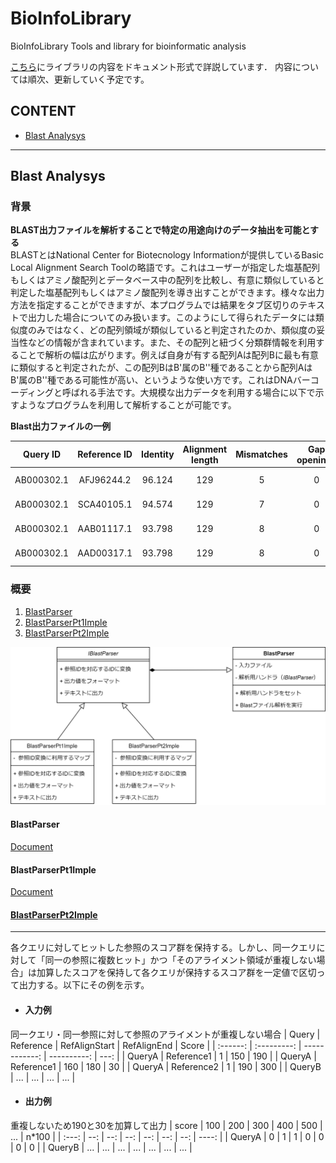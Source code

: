 BioInfoLibrary
=========================

BioInfoLibrary
Tools and library for bioinformatic analysis

[こちら](https://wyink.github.io/BioInfoLibDoc/annotated.html)にライブラリの内容をドキュメント形式で詳説しています．
内容については順次、更新していく予定です。

## CONTENT
- [Blast Analysys](#blast-analysys)

* * *

## Blast Analysys

### 背景
**BLAST出力ファイルを解析することで特定の用途向けのデータ抽出を可能とする**</br>
BLASTとはNational Center for Biotecnology Informationが提供しているBasic Local Alignment Search Toolの略語です。これはユーザーが指定した塩基配列もしくはアミノ酸配列とデータベース中の配列を比較し、有意に類似していると判定した塩基配列もしくはアミノ酸配列を導き出すことができます。様々な出力方法を指定することができますが、本プログラムでは結果をタブ区切りのテキストで出力した場合についてのみ扱います。このようにして得られたデータには類似度のみではなく、どの配列領域が類似していると判定されたのか、類似度の妥当性などの情報が含まれています。また、その配列と紐づく分類群情報を利用することで解析の幅は広がります。例えば自身が有する配列Aは配列Bに最も有意に類似すると判定されたが、この配列BはB'属のB''種であることから配列AはB'属のB''種である可能性が高い、というような使い方です。これはDNAバーコーディングと呼ばれる手法です。大規模な出力データを利用する場合に以下で示すようなプログラムを利用して解析することが可能です。

**Blast出力ファイルの一例**

|  Query ID |  Reference ID  |  Identity  |  Alignment length  |  Mismatches  |  Gap openings  |  Query Start |  Query End  |  Reference Start   |  Reference End  | Evalue | bit Score|
| :----: | :----: | :----: | :----: | :----: | :----: | :----: | :----: | :----: | :----: | :----: | :----: |
| AB000302.1 | AFJ96244.2 | 96.124 | 129 | 5 | 0 | 154 | 282 | 1 | 129 | 1.72e-54 | 211 |
| AB000302.1 | SCA40105.1 | 94.574 | 129 | 7 | 0 | 154 | 282 | 1 | 129 | 3.72e-51 | 200 |
| AB000302.1 | AAB01117.1 | 93.798 | 129 | 8 | 0 | 154 | 282 | 1 | 129 | 1.34e-50 | 198 |
| AB000302.1 | AAD00317.1 | 93.798 | 129 | 8 | 0 | 154 | 282 | 1 | 129 | 4.81e-50 | 196 |

### 概要
1. [BlastParser](#blastparser)
2. [BlastParserPt1Imple](#blastparserpt1imple)
3. [BlastParserPt2Imple](#blastparserpt2imple)


![BlastParserのUML図](https://github.com/wyink/BioInfoLibrary/blob/master/BioInfoLibrary/Picture/BlastParser.png)

#### BlastParser
[Document](https://wyink.github.io/BioInfoLibDoc/class_blast_parser.html) </br>

#### BlastParserPt1Imple
[Document](https://wyink.github.io/BioInfoLibDoc/class_blast_parser_pt1_imple.html) </br>

#### [BlastParserPt2Imple](https://wyink.github.io/BioInfoLibDoc/class_blast_parser_pt2_imple.html) </br>

* * *
各クエリに対してヒットした参照のスコア群を保持する。しかし、同一クエリに対して「同一の参照に複数ヒット」かつ「そのアライメント領域が重複しない場合」は加算したスコアを保持して各クエリが保持するスコア群を一定値で区切って出力する。以下にその例を示す。
 

- #### 入力例

同一クエリ・同一参照に対して参照のアライメントが重複しない場合
|  Query   | Reference   | RefAlignStart | RefAlignEnd | Score |
| :------: | :---------: | ------------: | ----------: |  ---: |
| QueryA   | Reference1  | 	1            | 150	       |   190 |
| QueryA   | Reference1  | 	160          | 180	       |    30 |
| QueryA   | Reference2  | 	1            | 190	       |   300 |
| QueryB   | ...         | ...	         | ...	       |   ... |

- #### 出力例

重複しないため190と30を加算して出力
  | score  | 100 | 200 | 300 | 400 | 500 | ... | n\*100 |
  | :---:  | --: | --: | --: | --: | --: | --: | ----: |
  | QueryA |   0 |   1 |  1  |  0  | 0   |  0  | 	0  |
  | QueryB | ... | ... | ... | ... | ... | ... |   ... |
 

